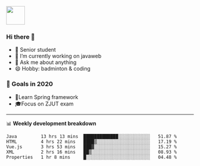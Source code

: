 <img src="https://github.com/egoist/egoist/raw/master/balloon.gif" width="50">

### Hi there 🐏

- 🌱 Senior student
- 🔭 I’m currently working on javaweb
- 💬 Ask me about anything
- 😄 Hobby: badminton & coding

### 🚀 Goals in 2020
+ 🍃Learn Spring framework
+ 🎓Focus on ZJUT exam
-------

📊 **Weekly development breakdown**
<!--START_SECTION:waka-->
```text
Java         13 hrs 13 mins  █████████████░░░░░░░░░░░░   51.87 % 
HTML         4 hrs 22 mins   ████▒░░░░░░░░░░░░░░░░░░░░   17.19 % 
Vue.js       3 hrs 53 mins   ███▓░░░░░░░░░░░░░░░░░░░░░   15.27 % 
XML          2 hrs 16 mins   ██▒░░░░░░░░░░░░░░░░░░░░░░   08.93 % 
Properties   1 hr 8 mins     █░░░░░░░░░░░░░░░░░░░░░░░░   04.48 % 
```
<!--END_SECTION:waka-->
